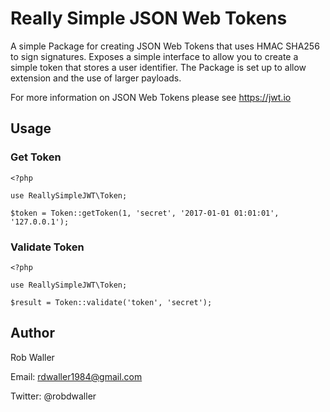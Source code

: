 # Really Simple JSON Web Tokens

A simple Package for creating JSON Web Tokens that uses HMAC SHA256 to sign
signatures. Exposes a simple interface to allow you to create a simple token
that stores a user identifier. The Package is set up to allow extension and
the use of larger payloads.

For more information on JSON Web Tokens please see https://jwt.io

## Usage

### Get Token

```
<?php

use ReallySimpleJWT\Token;

$token = Token::getToken(1, 'secret', '2017-01-01 01:01:01', '127.0.0.1');
```

### Validate Token

```
<?php

use ReallySimpleJWT\Token;

$result = Token::validate('token', 'secret');
```

## Author

Rob Waller

Email: rdwaller1984@gmail.com

Twitter: @robdwaller 